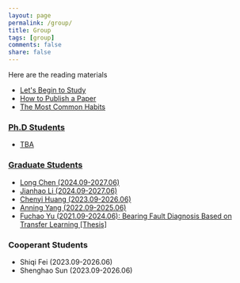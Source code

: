 ```yaml
---
layout: page
permalink: /group/
title: Group
tags: [group]
comments: false
share: false
---
```


Here are the reading materials
* <a href="../group/begin.pdf" target="_blank" style="text-decoration:underline;"> Let's Begin to Study
* <a href="../group/choi.pdf" target="_blank" style="text-decoration:underline;"> How to Publish a Paper
* <a href="../group/brittman.pdf" target="_blank" style="text-decoration:underline;"> The Most Common Habits


  
### Ph.D Students
* TBA
        
### Graduate Students
* Long Chen (2024.09-2027.06)  <br>
* Jianhao Li (2024.09-2027.06) <br>
* Chenyi Huang (2023.09-2026.06) <br>
* Anning Yang (2022.09-2025.06) <br>
* Fuchao Yu (2021.09-2024.06): Bearing Fault Diagnosis Based on Transfer Learning <a href="../group/2024-于福超.pdf" class="textlink" target="_blank">[Thesis]</a>  <br>


### Cooperant Students
* Shiqi Fei (2023.09-2026.06) <br>
* Shenghao Sun (2023.09-2026.06) <br>


